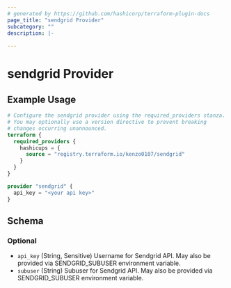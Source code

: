 ```yaml
---
# generated by https://github.com/hashicorp/terraform-plugin-docs
page_title: "sendgrid Provider"
subcategory: ""
description: |-
  
---
```


# sendgrid Provider



## Example Usage

```terraform
# Configure the sendgrid provider using the required_providers stanza.
# You may optionally use a version directive to prevent breaking
# changes occurring unannounced.
terraform {
  required_providers {
    hashicups = {
      source = "registry.terraform.io/kenzo0107/sendgrid"
    }
  }
}

provider "sendgrid" {
  api_key = "<your api key>"
}
```

<!-- schema generated by tfplugindocs -->
## Schema

### Optional

- `api_key` (String, Sensitive) Username for Sendgrid API. May also be provided via SENDGRID_SUBUSER environment variable.
- `subuser` (String) Subuser for Sendgrid API. May also be provided via SENDGRID_SUBUSER environment variable.
